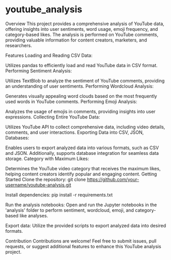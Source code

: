 # youtube_analysis
Overview
This project provides a comprehensive analysis of YouTube data, offering insights into user sentiments, word usage, emoji frequency, and category-based likes. The analysis is performed on YouTube comments, providing valuable information for content creators, marketers, and researchers.

Features
Loading and Reading CSV Data:

Utilizes pandas to efficiently load and read YouTube data in CSV format.
Performing Sentiment Analysis:

Utilizes TextBlob to analyze the sentiment of YouTube comments, providing an understanding of user sentiments.
Performing Wordcloud Analysis:

Generates visually appealing word clouds based on the most frequently used words in YouTube comments.
Performing Emoji Analysis:

Analyzes the usage of emojis in comments, providing insights into user expressions.
Collecting Entire YouTube Data:

Utilizes YouTube API to collect comprehensive data, including video details, comments, and user interactions.
Exporting Data into CSV, JSON, Databases:

Enables users to export analyzed data into various formats, such as CSV and JSON. Additionally, supports database integration for seamless data storage.
Category with Maximum Likes:

Determines the YouTube video category that receives the maximum likes, helping content creators identify popular and engaging content.
Getting Started
Clone the repository:
git clone https://github.com/your-username/youtube-analysis.git

Install dependencies:
pip install -r requirements.txt

Run the analysis notebooks:
Open and run the Jupyter notebooks in the 'analysis' folder to perform sentiment, wordcloud, emoji, and category-based like analyses.

Export data:
Utilize the provided scripts to export analyzed data into desired formats.

Contribution
Contributions are welcome! Feel free to submit issues, pull requests, or suggest additional features to enhance this YouTube analysis project.

